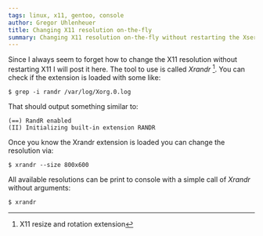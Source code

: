 ```yaml
---
tags: linux, x11, gentoo, console
author: Gregor Uhlenheuer
title: Changing X11 resolution on-the-fly
summary: Changing X11 resolution on-the-fly without restarting the Xserver
---
```


Since I always seem to forget how to change the X11 resolution without
restarting X11 I will post it here.  The tool to use is called *Xrandr* [^1].
You can check if the extension is loaded with some like:

    $ grep -i randr /var/log/Xorg.0.log

That should output something similar to:

    (==) RandR enabled
    (II) Initializing built-in extension RANDR

Once you know the Xrandr extension is loaded you can change the resolution via:

    $ xrandr --size 800x600

All available resolutions can be print to console with a simple call of
*Xrandr* without arguments:

    $ xrandr

[^1]: X11 resize and rotation extension

